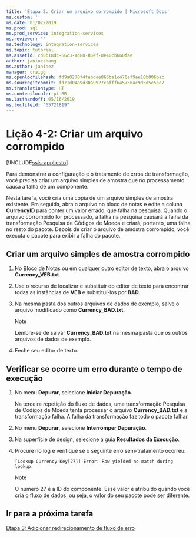 ```yaml
---
title: 'Etapa 2: Criar um arquivo corrompido | Microsoft Docs'
ms.custom: ''
ms.date: 01/07/2019
ms.prod: sql
ms.prod_service: integration-services
ms.reviewer: ''
ms.technology: integration-services
ms.topic: tutorial
ms.assetid: cd0b18dc-66c3-4d88-86ef-8e40cb660fae
author: janinezhang
ms.author: janinez
manager: craigg
ms.openlocfilehash: fd9a0270f4fabdae863ba1c476af9ae10b006bab
ms.sourcegitcommit: fd71d04a9d30a9927cbfff645750ac9d5d5e5ee7
ms.translationtype: HT
ms.contentlocale: pt-BR
ms.lasthandoff: 05/16/2019
ms.locfileid: "65721819"
---
```

# <a name="lesson-4-2-create-a-corrupted-file"></a>Lição 4-2: Criar um arquivo corrompido

[!INCLUDE[ssis-appliesto](../includes/ssis-appliesto-ssvrpluslinux-asdb-asdw-xxx.md)]



Para demonstrar a configuração e o tratamento de erros de transformação, você precisa criar um arquivo simples de amostra que no processamento causa a falha de um componente.  
  
Nesta tarefa, você cria uma cópia de um arquivo simples de amostra existente. Em seguida, abra o arquivo no bloco de notas e edite a coluna **CurrencyID** para conter um valor errado, que falha na pesquisa. Quando o arquivo corrompido for processado, a falha na pesquisa causará a falha da transformação Pesquisa de Códigos de Moeda e criará, portanto, uma falha no resto do pacote. Depois de criar o arquivo de amostra corrompido, você executa o pacote para exibir a falha do pacote.  
  
## <a name="create-a-corrupted-sample-flat-file"></a>Criar um arquivo simples de amostra corrompido  
  
1.  No Bloco de Notas ou em qualquer outro editor de texto, abra o arquivo **Currency_VEB.txt**.  
  
2.  Use o recurso de localizar e substituir do editor de texto para encontrar todas as instâncias de **VEB** e substituí-los por **BAD**.  
  
3.  Na mesma pasta dos outros arquivos de dados de exemplo, salve o arquivo modificado como **Currency_BAD.txt**.  
  
    > [!NOTE]  
    > Lembre-se de salvar **Currency_BAD.txt** na mesma pasta que os outros arquivos de dados de exemplo.  
  
4.  Feche seu editor de texto.  
  
## <a name="verify-that-an-error-occurs-during-run-time"></a>Verificar se ocorre um erro durante o tempo de execução  
  
1.  No menu **Depurar**, selecione **Iniciar Depuração**.  
  
    Na terceira repetição do fluxo de dados, uma transformação Pesquisa de Códigos de Moeda tenta processar o arquivo **Currency_BAD.txt** e a transformação falha. A falha da transformação faz todo o pacote falhar.  
  
2.  No menu **Depurar**, selecione **Interromper Depuração**.  
  
3.  Na superfície de design, selecione a guia **Resultados da Execução**.  
  
4.  Procure no log e verifique se o seguinte erro sem-tratamento ocorreu:  
  
    ```
    [Lookup Currency Key[27]] Error: Row yielded no match during lookup.
    ```
  
    > [!NOTE]  
    > O número 27 é a ID do componente. Esse valor é atribuído quando você cria o fluxo de dados, ou seja, o valor do seu pacote pode ser diferente.  
  
## <a name="go-to-next-task"></a>Ir para a próxima tarefa  
[Etapa 3: Adicionar redirecionamento de fluxo de erro](../integration-services/lesson-4-3-adding-error-flow-redirection.md)  
  
  
  
